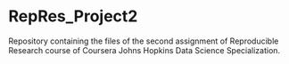 RepRes_Project2
===============

Repository containing the files of the second assignment of Reproducible Research course of Coursera Johns Hopkins Data Science Specialization.

